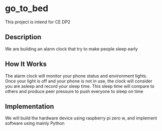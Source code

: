 # go_to_bed
This project is intend for CE DP2

## Description
We are building an alarm clock that try to make people sleep early

## How It Works
The alarm clock will monitor your phone status and environment lights. Once your light is off and your phone is not in use, the clock will consider you are asleep and record your sleep time. This sleep time will compare to others and produce peer pressure to push everyone to sleep on time

## Implementation
We will build the hardware device using raspberry pi zero w, and implement software using mainly Python
